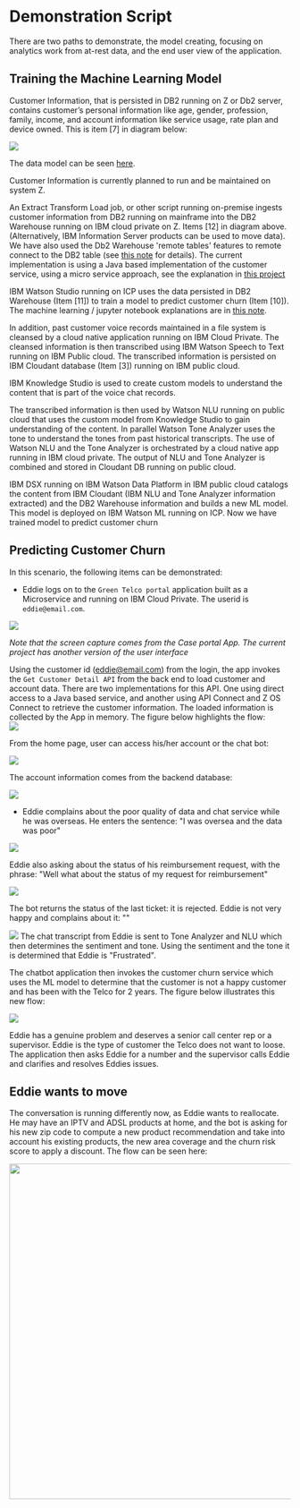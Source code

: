 # Demonstration Script
There are two paths to demonstrate, the model creating, focusing on analytics work from at-rest data, and the end user view of the application.

## Training the Machine Learning Model
Customer Information, that is persisted in DB2 running on Z or Db2 server, contains customer’s personal information like age, gender, profession, family, income, and account information like service usage, rate plan and device owned. This is item [7] in diagram below:

![](ML-flow.png)

 The data model can be seen [here](https://github.com/ibm-cloud-architecture/refarch-integration-services#data-model).

Customer Information is currently planned to run and be maintained on system Z.

An Extract Transform Load job, or other script running on-premise ingests customer information from DB2 running on mainframe into the DB2 Warehouse running on IBM cloud private on Z. Items [12] in diagram above. (Alternatively, IBM Information Server products can be used to move data). We have also used the Db2 Warehouse 'remote tables' features to remote connect to the DB2 table (see [this note](../data/README.md) for details).
The current implementation is using a Java based implementation of the customer service, using a micro service approach, see the explanation in [this project](https://github.com/ibm-cloud-architecture/refarch-integration-services)

IBM Watson Studio running on ICP uses the data persisted in DB2 Warehouse (Item [11]) to train a model to predict customer churn (Item [10]). The machine learning / jupyter notebook explanations are in [this note]().

In addition, past customer voice records maintained in a file system is cleansed by a cloud native application running on IBM Cloud Private. The cleansed information is then transcribed using IBM Watson Speech to Text running on IBM Public cloud. The transcribed information is persisted on IBM Cloudant database (Item [3]) running on IBM public cloud.

IBM Knowledge Studio is used to create custom models to understand the content that is part of the voice chat records.

The transcribed information is then used by Watson NLU running on public cloud that uses the custom model from Knowledge Studio to gain understanding of the content. In parallel Watson Tone Analyzer uses the tone to understand the tones from past historical transcripts.
The use of Watson NLU and the Tone Analyzer is orchestrated by a cloud native app running in IBM cloud private.  The output of NLU and Tone Analyzer is combined and stored in Cloudant DB running on public cloud.

IBM DSX running on IBM Watson Data Platform in IBM public cloud catalogs the content from IBM Cloudant (IBM NLU and Tone Analyzer information extracted) and the DB2 Warehouse information and builds a new ML model. This model is deployed on IBM Watson ML running on ICP. Now we have trained model to predict customer churn


## Predicting Customer Churn
In this scenario, the following items can be demonstrated:
* Eddie logs on to the `Green Telco portal` application built as a Microservice and running on IBM Cloud Private. The userid is `eddie@email.com`.

![](login.png)

*Note that the screen capture comes from the Case portal App. The current project has another version of the user interface*

Using the customer id (eddie@email.com) from the login, the app invokes the `Get Customer Detail API` from the back end to load customer and account data. There are two implementations for this API. One using direct access to a Java based service, and another using API Connect and Z OS Connect to retrieve the customer information. The loaded information is collected by the App in memory. The figure below highlights the flow:  
![](get-data-flow.png)


From the home page, user can access his/her account or the chat bot:

![](home-page.png)

The account information comes from the backend database:   

![](account-info.png)


* Eddie complains about the poor quality of data and chat service while he was overseas. He enters the sentence: "I was oversea and the data was poor"

![](data-qos.png)  

Eddie also asking about the status of his reimbursement request, with the phrase: "Well what about the status of my request for reimbursement"

![](status-request.png)

The bot returns the status of the last ticket: it is rejected. Eddie is not very happy and complains about it: ""

![](eddie-upset.png)
The chat transcript from Eddie is sent to Tone Analyzer and NLU which then determines the sentiment and tone. Using the sentiment and the tone it is determined that Eddie is  "Frustrated".

The chatbot application then invokes the customer churn service which uses the ML model to determine that the customer is not a happy customer and has been with the Telco for 2 years.
The figure below illustrates this new flow:

![](chat-bot-flow.png)

Eddie has a genuine problem and deserves a senior call center rep or a supervisor. Eddie is the type of customer the Telco does not want to loose. The application then asks Eddie for a number and the supervisor calls Eddie and clarifies and resolves Eddies issues.

## Eddie wants to move
The conversation is running differently now, as Eddie wants to reallocate. He may have an IPTV and ADSL products at home, and the bot is asking for his new zip code to compute a new product recommendation and take into account his existing products, the new area coverage and the churn risk score to apply a discount.
The flow can be seen here:

<img src="https://github.com/ibm-cloud-architecture/refarch-cognitive-prod-recommendations/blob/master/docs/advisor_1.png" width="600px"></img>
